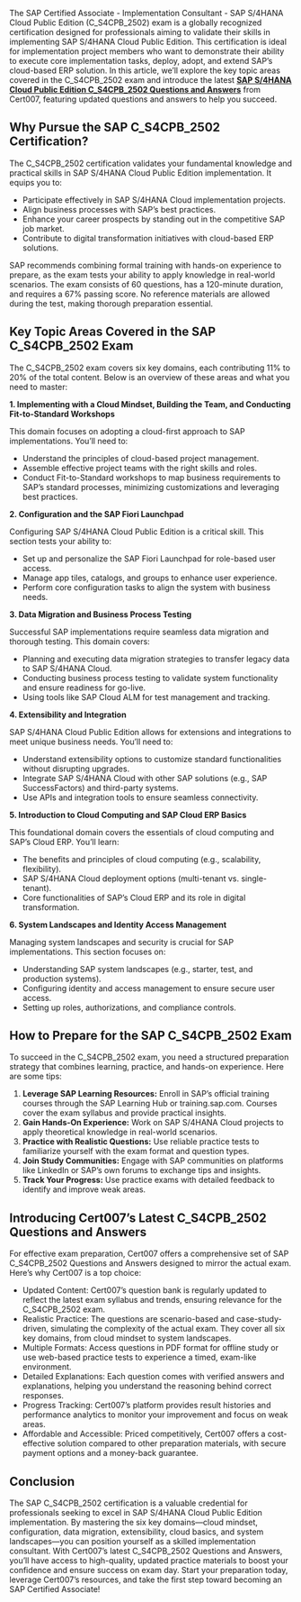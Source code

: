 The SAP Certified Associate - Implementation Consultant - SAP S/4HANA Cloud Public Edition (C_S4CPB_2502) exam is a globally recognized certification designed for professionals aiming to validate their skills in implementing SAP S/4HANA Cloud Public Edition. This certification is ideal for implementation project members who want to demonstrate their ability to execute core implementation tasks, deploy, adopt, and extend SAP’s cloud-based ERP solution. In this article, we’ll explore the key topic areas covered in the C_S4CPB_2502 exam and introduce the latest [**SAP S/4HANA Cloud Public Edition C_S4CPB_2502 Questions and Answers**](https://www.cert007.com/exam/c_s4cpb_2502/) from Cert007, featuring updated questions and answers to help you succeed.

## Why Pursue the SAP C_S4CPB_2502 Certification?

The C_S4CPB_2502 certification validates your fundamental knowledge and practical skills in SAP S/4HANA Cloud Public Edition implementation. It equips you to:

- Participate effectively in SAP S/4HANA Cloud implementation projects.
- Align business processes with SAP’s best practices.
- Enhance your career prospects by standing out in the competitive SAP job market.
- Contribute to digital transformation initiatives with cloud-based ERP solutions.

SAP recommends combining formal training with hands-on experience to prepare, as the exam tests your ability to apply knowledge in real-world scenarios. The exam consists of 60 questions, has a 120-minute duration, and requires a 67% passing score. No reference materials are allowed during the test, making thorough preparation essential.

## Key Topic Areas Covered in the SAP C_S4CPB_2502 Exam

The C_S4CPB_2502 exam covers six key domains, each contributing 11% to 20% of the total content. Below is an overview of these areas and what you need to master:

**1. Implementing with a Cloud Mindset, Building the Team, and Conducting Fit-to-Standard Workshops**

This domain focuses on adopting a cloud-first approach to SAP implementations. You’ll need to:

- Understand the principles of cloud-based project management.
- Assemble effective project teams with the right skills and roles.
- Conduct Fit-to-Standard workshops to map business requirements to SAP’s standard processes, minimizing customizations and leveraging best practices.

**2. Configuration and the SAP Fiori Launchpad**

Configuring SAP S/4HANA Cloud Public Edition is a critical skill. This section tests your ability to:

- Set up and personalize the SAP Fiori Launchpad for role-based user access.
- Manage app tiles, catalogs, and groups to enhance user experience.
- Perform core configuration tasks to align the system with business needs.

**3. Data Migration and Business Process Testing**

Successful SAP implementations require seamless data migration and thorough testing. This domain covers:

- Planning and executing data migration strategies to transfer legacy data to SAP S/4HANA Cloud.
- Conducting business process testing to validate system functionality and ensure readiness for go-live.
- Using tools like SAP Cloud ALM for test management and tracking.

**4. Extensibility and Integration**

SAP S/4HANA Cloud Public Edition allows for extensions and integrations to meet unique business needs. You’ll need to:

- Understand extensibility options to customize standard functionalities without disrupting upgrades.
- Integrate SAP S/4HANA Cloud with other SAP solutions (e.g., SAP SuccessFactors) and third-party systems.
- Use APIs and integration tools to ensure seamless connectivity.

**5. Introduction to Cloud Computing and SAP Cloud ERP Basics**

This foundational domain covers the essentials of cloud computing and SAP’s Cloud ERP. You’ll learn:

- The benefits and principles of cloud computing (e.g., scalability, flexibility).
- SAP S/4HANA Cloud deployment options (multi-tenant vs. single-tenant).
- Core functionalities of SAP’s Cloud ERP and its role in digital transformation.

**6. System Landscapes and Identity Access Management**

Managing system landscapes and security is crucial for SAP implementations. This section focuses on:

- Understanding SAP system landscapes (e.g., starter, test, and production systems).
- Configuring identity and access management to ensure secure user access.
- Setting up roles, authorizations, and compliance controls.

## How to Prepare for the SAP C_S4CPB_2502 Exam

To succeed in the C_S4CPB_2502 exam, you need a structured preparation strategy that combines learning, practice, and hands-on experience. Here are some tips:

1. **Leverage SAP Learning Resources:** Enroll in SAP’s official training courses through the SAP Learning Hub or training.sap.com. Courses cover the exam syllabus and provide practical insights.
2. **Gain Hands-On Experience:** Work on SAP S/4HANA Cloud projects to apply theoretical knowledge in real-world scenarios.
3. **Practice with Realistic Questions:** Use reliable practice tests to familiarize yourself with the exam format and question types.
4. **Join Study Communities:** Engage with SAP communities on platforms like LinkedIn or SAP’s own forums to exchange tips and insights.
5. **Track Your Progress:** Use practice exams with detailed feedback to identify and improve weak areas.

## Introducing Cert007’s Latest C_S4CPB_2502 Questions and Answers

For effective exam preparation, Cert007 offers a comprehensive set of SAP C_S4CPB_2502 Questions and Answers designed to mirror the actual exam. Here’s why Cert007 is a top choice:

- Updated Content: Cert007’s question bank is regularly updated to reflect the latest exam syllabus and trends, ensuring relevance for the C_S4CPB_2502 exam.
- Realistic Practice: The questions are scenario-based and case-study-driven, simulating the complexity of the actual exam. They cover all six key domains, from cloud mindset to system landscapes.
- Multiple Formats: Access questions in PDF format for offline study or use web-based practice tests to experience a timed, exam-like environment.
- Detailed Explanations: Each question comes with verified answers and explanations, helping you understand the reasoning behind correct responses.
- Progress Tracking: Cert007’s platform provides result histories and performance analytics to monitor your improvement and focus on weak areas.
- Affordable and Accessible: Priced competitively, Cert007 offers a cost-effective solution compared to other preparation materials, with secure payment options and a money-back guarantee.

## Conclusion

The SAP C_S4CPB_2502 certification is a valuable credential for professionals seeking to excel in SAP S/4HANA Cloud Public Edition implementation. By mastering the six key domains—cloud mindset, configuration, data migration, extensibility, cloud basics, and system landscapes—you can position yourself as a skilled implementation consultant. With Cert007’s latest C_S4CPB_2502 Questions and Answers, you’ll have access to high-quality, updated practice materials to boost your confidence and ensure success on exam day. Start your preparation today, leverage Cert007’s resources, and take the first step toward becoming an SAP Certified Associate!
